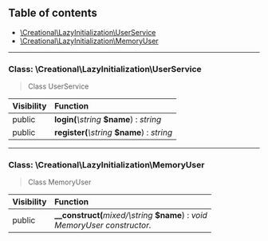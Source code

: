 ## Table of contents

- [\Creational\LazyInitialization\UserService](#class-creationallazyinitializationuserservice)
- [\Creational\LazyInitialization\MemoryUser](#class-creationallazyinitializationmemoryuser)

<hr />

### Class: \Creational\LazyInitialization\UserService

> Class UserService

| Visibility | Function |
|:-----------|:---------|
| public | <strong>login(</strong><em>\string</em> <strong>$name</strong>)</strong> : <em>string</em> |
| public | <strong>register(</strong><em>\string</em> <strong>$name</strong>)</strong> : <em>string</em> |

<hr />

### Class: \Creational\LazyInitialization\MemoryUser

> Class MemoryUser

| Visibility | Function |
|:-----------|:---------|
| public | <strong>__construct(</strong><em>mixed/\string</em> <strong>$name</strong>)</strong> : <em>void</em><br /><em>MemoryUser constructor.</em> |

